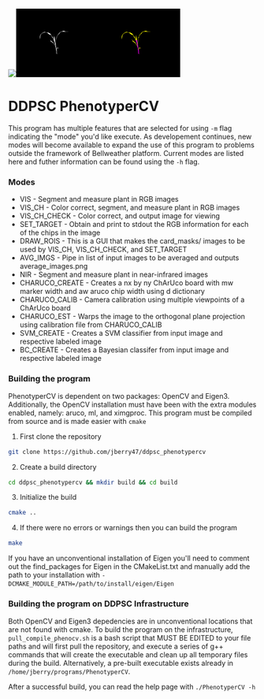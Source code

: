 <img src="examples/raw.png" width="33%"></img><img src="examples/mask.png" width="33%"></img><img src="examples/classified.png" width="33%"></img>

# DDPSC PhenotyperCV
This program has multiple features that are selected for using `-m` flag indicating the "mode" you'd like execute. As developement continues, new modes will become available to expand the use of this program to problems outside the framework of Bellweather platform. Current modes are listed here and futher information can be found using the `-h` flag. 

### Modes
* VIS - Segment and measure plant in RGB images
* VIS_CH - Color correct, segment, and measure plant in RGB images
* VIS_CH_CHECK - Color correct, and output image for viewing
* SET_TARGET - Obtain and print to stdout the RGB information for each of the chips in the image
* DRAW_ROIS - This is a GUI that makes the card_masks/ images to be used by VIS_CH, VIS_CH_CHECK, and SET_TARGET
* AVG_IMGS - Pipe in list of input images to be averaged and outputs average_images.png
* NIR - Segment and measure plant in near-infrared images
* CHARUCO_CREATE - Creates a nx by ny ChArUco board with mw marker width and aw aruco chip width using d dictionary
* CHARUCO_CALIB - Camera calibration using multiple viewpoints of a ChArUco board
* CHARUCO_EST - Warps the image to the orthogonal plane projection using calibration file from CHARUCO_CALIB
* SVM_CREATE - Creates a SVM classifier from input image and respective labeled image
* BC_CREATE - Creates a Bayesian classifer from input image and respective labeled image


### Building the program
PhenotyperCV is dependent on two packages: OpenCV and Eigen3. Additionally, the OpenCV installation must have been with the extra modules enabled, namely: aruco, ml, and ximgproc. This program must be compiled from source and is made easier with `cmake`  
1. First clone the repository
```bash
git clone https://github.com/jberry47/ddpsc_phenotypercv
```
2. Create a build directory
```bash
cd ddpsc_phenotypercv && mkdir build && cd build
```
3. Initialize the build
```bash
cmake ..
```
4. If there were no errors or warnings then you can build the program
```bash
make
```
If you have an unconventional installation of Eigen you'll need to comment out the find_packages for Eigen in the CMakeList.txt and manually add the path to your installation with `-DCMAKE_MODULE_PATH=/path/to/install/eigen/Eigen` 

### Building the program on DDPSC Infrastructure
Both OpenCV and Eigen3 depedencies are in unconventional locations that are not found with cmake. To build the program on the infrastructure, `pull_compile_phenocv.sh` is a bash script that MUST BE EDITED to your file paths and will first pull the repository, and execute a series of g++ commands that will create the executable and clean up all temporary files during the build. Alternatively, a pre-built executable exists already in `/home/jberry/programs/PhenotyperCV`.

After a successful build, you can read the help page with `./PhenotyperCV -h`
